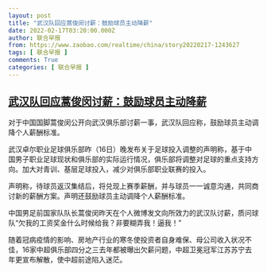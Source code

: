```yaml
---
layout: post
title: "武汉队回应蒿俊闵讨薪：鼓励球员主动降薪"
date: 2022-02-17T03:20:00.000Z
author: 联合早报
from: https://www.zaobao.com/realtime/china/story20220217-1243627
tags: [ 联合早报 ]
comments: True
categories: [ 联合早报 ]
---
```

<!--1645068000000-->
[武汉队回应蒿俊闵讨薪：鼓励球员主动降薪](https://www.zaobao.com/realtime/china/story20220217-1243627)
------

<div>
<p>对于中国国脚蒿俊闵公开向武汉俱乐部讨薪一事，武汉队回应称，鼓励球员主动调降个人薪酬标准。</p><p>武汉卓尔职业足球俱乐部昨（16日）晚发布关于足球投入调整的声明称，基于中国男子职业足球现状和俱乐部的实际运行情况，俱乐部将调整对足球的重点支持方向。加大对青训、基层足球投入，减少对俱乐部职业联赛的投入。</p><p>声明称，待球员返汉集结后，将兑现上赛季薪酬，并与球员一一诚意沟通，共同商讨新的薪酬方案。声明还鼓励球员主动调降个人薪酬标准。</p><section id="imu"><div id="dfp-ad-imu1">        </div></section><p>中国男足前国家队队长蒿俊闵昨天在个人微博发文向所效力的武汉队讨薪，质问球队“欠我的工资奖金什么时候给我？非要糊弄我！逼我！”</p><p>随着冠病疫情的影响、房地产行业的寒冬使投资者自身难保、母公司收入状况不佳，16家中超俱乐部四分之三去年都被曝出欠薪问题，中超卫冕冠军江苏苏宁去年更宣布解散，使中超前途陷入迷茫。<br>&nbsp;</p>      <div class="cx_paywall_placeholder" id="sph_cdp_40"></div>
</div>
